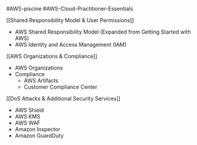 #AWS-piscine #AWS-Cloud-Practitioner-Essentials 

[[Shared Responsibility Model & User Permissions]]
- AWS Shared Responsibility Model (Expanded from Getting Started with AWS)
- AWS Identity and Access Management (IAM)

[[AWS Organizations & Compliance]]
- AWS Organizations
- Compliance
	- AWS Artifacts
	- Customer Compliance Center

[[DoS Attacks & Additional Security Services]]
- AWS Shield
- AWS KMS
- AWS WAF
- Amazon Inspector
- Amazon GuardDuty